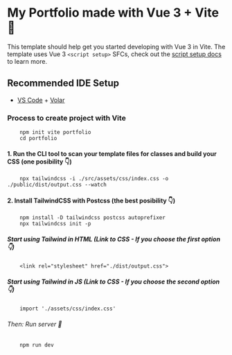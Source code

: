 # My Portfolio made with Vue 3 + Vite 🚀

This template should help get you started developing with Vue 3 in Vite. The template uses Vue 3 `<script setup>` SFCs, check out the [script setup docs](https://v3.vuejs.org/api/sfc-script-setup.html#sfc-script-setup) to learn more.

## Recommended IDE Setup

- [VS Code](https://code.visualstudio.com/) + [Volar](https://marketplace.visualstudio.com/items?itemName=Vue.volar)

### Process to create project with Vite
```
    npm init vite portfolio
    cd portfolio
```

#### 1. Run the CLI tool to scan your template files for classes and build your CSS (one posibility 👇)
```
    npx tailwindcss -i ./src/assets/css/index.css -o ./public/dist/output.css --watch
```

#### 2. Install TailwindCSS with Postcss (the best posibility 👇)
```
    npm install -D tailwindcss postcss autoprefixer
    npx tailwindcss init -p
```

##### Start using Tailwind in HTML (Link to CSS - If you choose the first option 👇)
```
    <link rel="stylesheet" href="./dist/output.css">
```

##### Start using Tailwind in JS (Link to CSS - If you choose the second option 👇)
```
    import './assets/css/index.css'
```

###### Then: Run server 🦄
```
    npm run dev
```